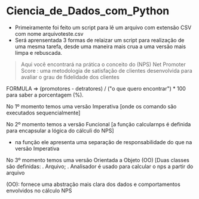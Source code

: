 # Ciencia_de_Dados_com_Python

- Primeiramente foi feito um script para lê um arquivo com extensão CSV com nome arquivoteste.csv
- Será aprensentada 3 formas de relaizar um script para realização de uma mesma tarefa, desde uma maneira mais crua a uma versão mais limpa e rebuscada.

> Aqui você encontrará na prática o conceito do (NPS) Net Promoter Score : uma metodologia de satisfação de clientes desenvolvida para avaliar o grau de fidelidade dos clientes

FORMULA 
=> (promotores - detratores) / ("o que quero encontrar") * 100 para saber a porcentagem (%).

No 1º momento temos uma versão Imperativa 
[onde os comando são executados sequencialmente]

No 2º momento temos a versão Funcional
[a função calcularnps é definida para encapsular a lógica do cálculi do NPS]
* na função ele apresenta uma separação de responsabilidade do que na versão Imperativa

No 3º momento temos uma versão Orientada a Objeto (OO)
[Duas classes são definidas:
. Arquivo;
. Analisador é usado para calcular o nps a partir do arquivo

(OO): fornece uma abstração mais clara dos dados e comportamentos envolvidos no cálculo NPS

